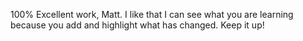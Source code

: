 100% Excellent work, Matt.  I like that I can see what you are learning because you add and highlight what has changed.  Keep it up!
